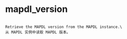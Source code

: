 # mapdl_version

````{property} property Information.mapdl_version

Retrieve the MAPDL version from the MAPDL instance.\
从 MAPDL 实例中读取 MAPDL 版本。

````